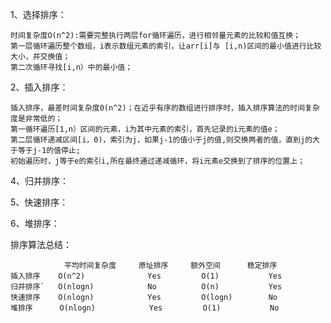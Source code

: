 1、选择排序：

    时间复杂度O(n^2):需要完整执行两层for循环遍历，进行相邻量元素的比较和值互换；
    第一层循环遍历整个数组，i表示数组元素的索引，让arr[i]与 [i,n)区间的最小值进行比较大小，并交换值；
    第二次循环寻找[i,n）中的最小值；
    
2、插入排序：

    插入排序，最差时间复杂度0(n^2)；在近乎有序的数组进行排序时，插入排序算法的时间复杂度是非常低的；
    第一循环遍历[1,n）区间的元素，i为其中元素的索引，首先记录的i元素的值e；
    第二层循环递减区间[i，0)，索引为j，如果j-1的值小于j的值,则交换两者的值，直到j的大于等于j-1的值停止;
    初始遍历时，j等于e的索引i,所在最终通过递减循环，将i元素e交换到了排序的位置上；
    
4、归并排序：

5、快速排序：

6、堆排序：    
    
    
排序算法总结：

                平均时间复杂度     原址排序     额外空间      稳定排序
    插入排序    O(n^2)              Yes         O(1)           Yes
    归并排序`   O(nlogn)            No          O(n)           Yes
    快速排序    O(nlogn)            Yes         O(logn)        No
    堆排序      O(nlogn)            Yes         O(1)           No
